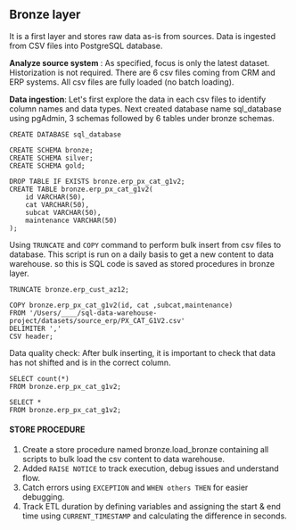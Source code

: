## Bronze layer
It is a first layer and stores raw data as-is from sources. Data is ingested from CSV files into PostgreSQL database.

<b>Analyze source system</b> : As specified, focus is only the latest dataset. Historization is not required. There are 6 csv files coming from CRM and ERP systems. All csv files are fully loaded (no batch loading).

<b>Data ingestion</b>: Let's first explore the data in each csv files to identify column names and data types.
Next created database name sql_database using pgAdmin, 3 schemas followed by 6 tables under bronze schemas.

```
CREATE DATABASE sql_database
```
```
CREATE SCHEMA bronze;
CREATE SCHEMA silver;
CREATE SCHEMA gold;
```
```
DROP TABLE IF EXISTS bronze.erp_px_cat_g1v2;
CREATE TABLE bronze.erp_px_cat_g1v2(
	id VARCHAR(50),
	cat VARCHAR(50),
	subcat VARCHAR(50),
	maintenance VARCHAR(50)
);

```

Using `TRUNCATE` and `COPY` command to perform bulk insert from csv files to database. This script is run on a daily basis to get a new content to data warehouse. so this is SQL code is saved as stored procedures in bronze layer.
```
TRUNCATE bronze.erp_cust_az12;

COPY bronze.erp_px_cat_g1v2(id, cat ,subcat,maintenance)
FROM '/Users/____/sql-data-warehouse-project/datasets/source_erp/PX_CAT_G1V2.csv'
DELIMITER ','
CSV header;
```
Data quality check:
After bulk inserting, it is important to check that data has not shifted and is in the correct column.
```
SELECT count(*)
FROM bronze.erp_px_cat_g1v2;
```
```
SELECT *
FROM bronze.erp_px_cat_g1v2;
```

#### STORE PROCEDURE
1. Create a store procedure named bronze.load_bronze containing all scripts to bulk load the csv content to data warehouse.
2. Added `RAISE NOTICE` to track execution, debug issues and understand flow.
3. Catch errors using `EXCEPTION` and `WHEN others THEN` for easier debugging.
4. Track ETL duration by defining variables and assigning the start & end time using `CURRENT_TIMESTAMP` and calculating the difference in seconds.
